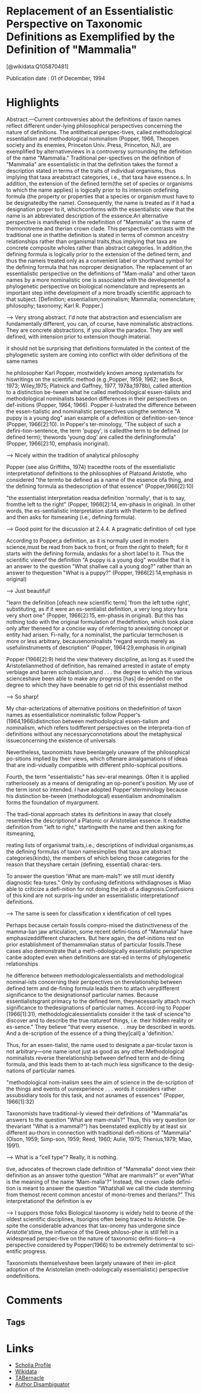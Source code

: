 
Replacement of an Essentialistic Perspective on Taxonomic Definitions as Exemplified by the Definition of "Mammalia"
====================================================================================================================
  
  [@wikidata:Q105870481]  
  
Publication date : 01 of December, 1994  

# Highlights

Abstract.—Current controversies  about the  definitions  of  taxon names reflect  different  under-lying philosophical  perspectives concerning the nature  of definitions.  The antithetical  perspec-tives,  called  methodological  essentialism  and  methodological  nominalism  (Popper,  1966, Theopen society and its enemies, Princeton Univ. Press, Princeton, NJ), are exemplified by alternativeviews  in  a  controversy  surrounding  the  definition  of  the  name  "Mammalia."  Traditional  per-spectives on the definition  of "Mammalia" are essentialistic in that the definition  takes the  formof a description  stated in terms  of the traits  of individual organisms, thus implying that taxa areabstract  categories,  i.e., that  taxa  have  essence.s.  In  addition, the  extension  of  the  defined  term(the set  of  species or organisms to which  the name applies)  is logically prior  to its intension  ordefining formula (the property or properties that a species or organism must have to be designatedby  the  name). Consequently,  the  name  is treated  as  if  it  had  a designation  proper  to it,  whichconforms with the essentialistic view that the name is an abbreviated description  of the essence.An alternative  perspective  is manifested  in  the  redefinition  of  "Mammalia" as the  name  of  themonotreme and therian  crown clade. This perspective  contrasts with the traditional one in  thatthe definition  is stated in terms  of common  ancestry relationships rather than organismal traits,thus implying that taxa are concrete composite wholes rather than abstract categories. In addition,the defining  formula  is logically prior  to the  extension  of the  defined  term, and  thus the  nameis treated  only  as a convenient  label or shorthand  symbol  for  the  defining  formula  that  has noproper designation. The replacement  of an essentialistic perspective on the definitions  of "Mam-malia" and  other  taxon  names  by  a  more  nominalistic  one  is associated with  the  developmentof  a phylogenetic  perspective  on  biological  nomenclature  and  represents  an  important  step  inthe development  of a more broadly  scientific approach  to that subject. [Definition;  essentialism;nominalism; Mammalia; nomenclature; philosophy; taxonomy; Karl  R. Popper.]

--> Very strong abstract. I'd note that abstraction and essencialism are fundamentally different, you can, of course, have nominalistic abstractions. They are concrete abstractions, if you allow the paradox. They are well defined, with intension prior to extension though imaterial. 

it should not be surprising that definitions formulated in the context of the phylogenetic system are coming into conflict with older definitions of the same names

he  philosopher   Karl  Popper,   mostwidely  known  among  systematists  for  hiswritings  on  the  scientific   method   (e.g.,Popper,  1959,  1962; see  Bock,  1973; Wiley,1975;  Platnick  and  Gaffney,   1977,  1978a,1978b), called attention  to a distinction be-tween  what  he  called  methodological  essen-tialists and  methodological  nominalists  basedon differences  in their perspectives on  def-initions  (Popper,  1964,  1966).  Popper  il-lustrated the difference between the essen-tialistic and nominalistic perspectives usingthe sentence  "A puppy  is a young dog" asan  example  of  a  definition  or  definition-sen-tence (Popper,  1966[2]:10). In  Popper's  ter-minology,  "The  subject  of  such  a  defini-tion-sentence,  the  term  'puppy',  is  calledthe  term  to  be defined  (or  defined  term);  thewords  'young  dog'  are  called  the  definingformula"  (Popper,  1966[2]:10,  emphasis  inoriginal).

--> Nicely within the tradition of analytical philosophy


Popper  (see  also  Griffiths,   1974)  tracedthe roots of the essentialistic  interpretationof  definitions  to the  philosophies  of  Platoand  Aristotle,  who  considered  "the  termto  be  defined  as a  name  of  the  essence  ofa  thing,  and  the  defining  formula  as  thedescription   of  that  essence"   (Popper,1966[2]:10)


 "the essentialist interpretation  readsa definition  'normally', that  is to say,  fromthe left to the right" (Popper, 1966[2]:14, em-phasis in  original). In other words, the es-sentialistic  interpretation  starts  with  theterm  to  be  defined  and  then  asks  for  itsmeaning  (i.e., defining  formula).

--> Good point for the discussion at 2.4.4. A pragmatic definition of cell type

According  to  Popper,a  definition,  as it  is normally  used  in  modern science,must be read from  back to front,  or from  the right to  theleft; for  it  starts  with  the  defining  formula,  andasks for  a short  label  to it. Thus the scientific  viewof the definition  "A puppy  is a young dog" wouldbe that  it  is an  answer  to the  question  "What  shallwe call a young dog?" rather  than  an answer to thequestion  "What  is a  puppy?"  (Popper,  1966[2]:14,emphasis  in  original)

--> Just beautiful!

 "learn the definition  [ofeach  new  scientific  term] 'from  the  left  tothe  right', substituting,  as  if  it were  an es-sentialist  definition,  a very  long  story  fora very  short one" (Popper,  1966[2]:15, em-phasis in original). But this has nothing  todo  with  the  original  formulation   of  thedefinition,  which  took place only after  theneed  for  a  concise  way  of  referring  to  anexisting  concept  or  entity  had  arisen. Fi-nally, for  a nominalist, the particular  termchosen  is  more  or  less  arbitrary,  becausenominalists "regard  words  merely  as usefulinstruments  of description"  (Popper,  1964:29,emphasis in  original)


 Popper  (1966[2]:9) held  the  view  thatevery discipline,  as long as it used the  Aristotelianmethod  of  definition,  has  remained  arrested  in  astate  of  empty  verbiage  and  barren  scholasticism,and  . . . the  degree  to  which  the  various  scienceshave  been  able  to  make  any  progress  [has]  de-pended  on  the  degree  to  which  they  have  beenable  to  get  rid  of  this  essentialist  method

 --> So sharp!

 My  char-acterizations  of alternative positions on thedefinition  of  taxon  names  as  essentialisticor nominalistic follow Popper's (1964,1966)distinction between methodological essen-tialism  and  nominalism,  which  refers  todifferent   perspectives  on  the  interpreta-tion  of  definitions  without  any  necessaryconnotations about the metaphysical  issueconcerning  the  existence  of  universals

 Nevertheless,   taxonomists   have   beenlargely  unaware  of  the  philosophical  po-sitions implied by their views, which  oftenare  amalgamations  of  ideas  that  are  indi-vidually  compatible  with  different  philo-sophical positions.

Fourth, the term "essentialistic" has sev-eral  meanings.  Often  it  is  applied  ratherloosely  as  a  means  of  denigrating  an  op-ponent's  position.  My  use  of  the  term  isnot  so intended.  I have  adopted  Popper'sterminology   because  his  distinction   be-tween  (methodological)  essentialism  andnominalism  forms  the  foundation   of  myargument.

The  tradi-tional  approach  states  its  definitions  in  away that closely resembles the  descriptionof a Platonic or Aristotelian essence. It readsthe definition  from  "left  to right," startingwith  the  name  and  then  asking  for  itsmeaning,

reating  lists  of  organismal  traits,i.e., descriptions  of  individual  organisms,as  the  defining  formulas  of  taxon  namesimplies  that  taxa  are  abstract   categories(kinds), the  members  of  which  belong  those  categories  for  the  reason  that  theyshare  certain  (defining,  essential)  charac-ters. 

To  answer  the  question  'What  are  mam-mals?' we still must identify  diagnostic  fea-tures." Only by confusing  definitions  withdiagnoses  is  Miao  able  to  criticize  a  defi-nition  for  not doing the job  of a diagnosis.Confusions  of  this  kind  are  not  surpris-ing  under  an  essentialistic  interpretationof  definitions. 

--> The same is seen for classification x identification of cell types

Perhaps  because  certain  fossils  compro-mised  the  distinctiveness  of  the  mamma-lian  jaw  articulation,  some  recent  defini-tions   of   "Mammalia"   have   emphasizeddifferent characters. But here again, the  def-initions  rest  on  prior  establishment  of  themammalian   status   of   particular   fossils.These  cases also demonstrate  that  a meth-odologically  essentialistic  perspective  canbe adopted even when definitions  are stat-ed in  terms  of phylogenetic  relationships


he  difference  between  methodologicalessentialists and  methodological  nominal-ists  concerning  their  perspectives  on  therelationship between defined  term and de-fining  formula  leads  them  to  attach  verydifferent  significance  to  the  designationsof  particular  names.  Because  essentialistsgrant  primacy  to  the  defined  term,  theynecessarily attach much significance  to thedesignations  of  particular  names.  Accord-ing to Popper  (1966[1]:31), methodologicalessentialists consider  it the  task  of  science"to discover and to describe the true natureof  things,  i.e.  their  hidden  reality  or  es-sence."  They  believe  "that  every  essence. . . may  be  described  in  words. And  a de-scription  of  the  essence  of  a  thing  they[call] a 'definition.'  


Thus,  for  an  essen-tialist,  the  name  used  to  designate  a  par-ticular taxon  is not arbitrary—one  name isnot  just  as good  as any  other.Methodological  nominalists  reverse  therelationship between defined  term and de-fining  formula,  and  this  leads  them  to  at-tach  much  less  significance  to  the  desig-nations  of  particular  names.

  "methodological  nom-inalism  sees the  aim  of  science  in  the  de-scription  of  the  things  and  events  of  ourexperience  . . . words it considers rather assubsidiary  tools  for  this  task,  and  not  asnames  of  essences"  (Popper,  1966[1]:32)

Taxonomists  have  traditional-ly viewed their definitions  of  "Mammalia"as answers to the question "What are mam-mals?"  Thus,  this  very  question  (or  thevariant  "What  is  a  mammal?")  has  beenstated explicitly by at least six different  au-thors  in  connection  with  traditional  defi-nitions of "Mammalia" (Olson, 1959; Simp-son, 1959; Reed, 1960; Aulie, 1975; Thenius,1979; Miao, 1991).

--> What is a "cell type"? Really, it is nothing. 

tive, advocates  of  thecrown  clade  definition  of  "Mammalia"  donot  view  their  definition  as  an  answer  tothe question "What are mammals?" or even"What  is the  meaning  of  the  name  'Mam-malia'?"  Instead,  the  crown  clade  defini-tion is meant to answer the question "Whatshall we  call the  clade stemming  from  themost  recent  common  ancestor   of  mono-tremes  and  therians?"  This  interpretationof  the  definition  is  ev

--> I suppors those folks
Biological taxonomy is widely held to beone  of  the  oldest  scientific  disciplines,  itsorigins often  being traced to Aristotle. De-spite  the  considerable  advances  that  tax-onomy   has  undergone   since   Aristotle'stime,  the  influence  of  the  Greek  philoso-pher  is  still  felt  in  a widespread  perspec-tive  on  the  nature   of  taxonomic   defini-tions—a perspective considered by Popper(1966)  to  be  extremely  detrimental  to  sci-entific  progress. 

Taxonomists  themselveshave  been  largely  unaware  of  their  im-plicit  adoption  of  the  Aristotelian  (meth-odologically  essentialistic)  perspective  ondefinitions. 

# Comments

## Tags

# Links
  
 * [Scholia Profile](https://scholia.toolforge.org/work/Q105870481)  
 * [Wikidata](https://www.wikidata.org/wiki/Q105870481)  
 * [TABernacle](https://tabernacle.toolforge.org/?#/tab/manual/Q105870481/P921%3BP4510)  
 * [Author Disambiguator](https://author-disambiguator.toolforge.org/work_item_oauth.php?id=Q105870481&batch_id=&match=1&author_list_id=&doit=Get+author+links+for+workhttps://tabernacle.toolforge.org/?#/tab/manual/Q105870481/P921%3BP4510)  
